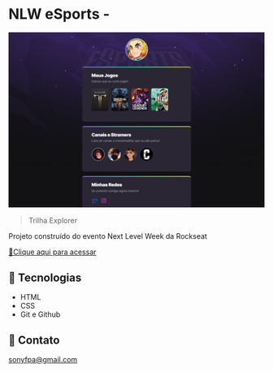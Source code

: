 # NLW eSports - 

![preview](./.github/preview.png)

>Trilha Explorer  

Projeto construído do evento Next Level Week da Rockseat

[🔗Clique aqui para acessar](https://Liparkx.github.io/Esports-NLW-explorer)

## 🧞 Tecnologias

- HTML
- CSS
- Git e Github

## 🐙 Contato

sonyfpa@gmail.com
